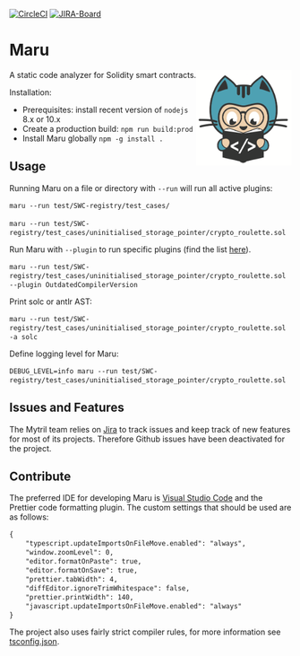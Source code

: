 [![CircleCI](https://circleci.com/gh/ConsenSys/maru.svg?style=svg&circle-token=842b09eb6f78f1b2c42b18e3e7d354d2264de3ae)](https://circleci.com/gh/ConsenSys/maru)
[![JIRA-Board](https://img.shields.io/badge/JIRA-Online-blue.svg)](https://diligence.atlassian.net/secure/RapidBoard.jspa?projectKey=MARU&useStoredSettings=true&rapidView=25)

# Maru

<img height="170px" Hspace="0" Vspace="0" align="right" src="static/maru.png"/>

A static code analyzer for Solidity smart contracts.

Installation:

-   Prerequisites: install recent version of `nodejs` 8.x or 10.x
-   Create a production build: `npm run build:prod`
-   Install Maru globally `npm -g install .`

## Usage

Running Maru on a file or directory with `--run` will run all active plugins:

```
maru --run test/SWC-registry/test_cases/

maru --run test/SWC-registry/test_cases/uninitialised_storage_pointer/crypto_roulette.sol
```

Run Maru with `--plugin` to run specific plugins (find the list [here](https://github.com/thec00n/maru/blob/master/config/config.json)).

```
maru --run test/SWC-registry/test_cases/uninitialised_storage_pointer/crypto_roulette.sol --plugin OutdatedCompilerVersion
```

Print solc or antlr AST:

```
maru --run test/SWC-registry/test_cases/uninitialised_storage_pointer/crypto_roulette.sol -a solc

```

Define logging level for Maru:

```
DEBUG_LEVEL=info maru --run test/SWC-registry/test_cases/uninitialised_storage_pointer/crypto_roulette.sol

```

## Issues and Features

The Mytril team relies on [Jira](https://diligence.atlassian.net/secure/RapidBoard.jspa?rapidView=25&projectKey=MARU&view=planning&selectedIssue=MARU-79&epics=visible&selectedEpic=MARU-76) to track issues and keep track of new features for most of its projects. Therefore Github issues have been deactivated for the project.

## Contribute

The preferred IDE for developing Maru is [Visual Studio Code](https://code.visualstudio.com) and the Prettier code formatting plugin. The custom settings that should be used are as follows:

```
{
    "typescript.updateImportsOnFileMove.enabled": "always",
    "window.zoomLevel": 0,
    "editor.formatOnPaste": true,
    "editor.formatOnSave": true,
    "prettier.tabWidth": 4,
    "diffEditor.ignoreTrimWhitespace": false,
    "prettier.printWidth": 140,
    "javascript.updateImportsOnFileMove.enabled": "always"
}
```

The project also uses fairly strict compiler rules, for more information see [tsconfig.json](./tsconfig.json).
